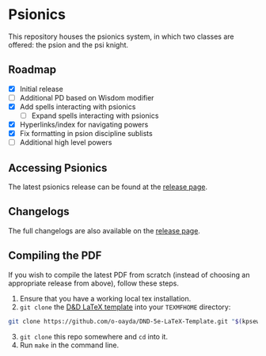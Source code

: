 # Psionics
This repository houses the psionics system, in which two classes are offered: the psion and the psi knight.

## Roadmap
- [x] Initial release
- [ ] Additional PD based on Wisdom modifier
- [x] Add spells interacting with psionics
    - [ ] Expand spells interacting with psionics
- [x] Hyperlinks/index for navigating powers
- [x] Fix formatting in psion discipline sublists
- [ ] Additional high level powers

## Accessing Psionics
The latest psionics release can be found at the [release page](https://github.com/o-oayda/Psionics/releases).

## Changelogs
The full changelogs are also available on the [release page](https://github.com/o-oayda/Psionics/releases).

## Compiling the PDF
If you wish to compile the latest PDF from scratch (instead of choosing an
appropriate release from above), follow these steps.
1. Ensure that you have a working local tex installation.
2. `git clone` the [D&D LaTeX template](https://github.com/o-oayda/DND-5e-LaTeX-Template)
into your `TEXMFHOME` directory:
```sh
git clone https://github.com/o-oayda/DND-5e-LaTeX-Template.git "$(kpsewhich -var-value TEXMFHOME)/tex/latex/dnd"
```
3. `git clone` this repo somewhere and `cd` into it.
4. Run `make` in the command line.